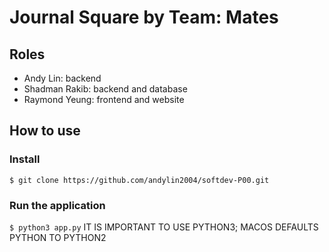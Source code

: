 # Journal Square by Team: Mates

## Roles

- Andy Lin: backend
- Shadman Rakib: backend and database
- Raymond Yeung: frontend and website

## How to use

### Install

`$ git clone https://github.com/andylin2004/softdev-P00.git`

### Run the application

`$ python3 app.py` IT IS IMPORTANT TO USE PYTHON3; MACOS DEFAULTS PYTHON TO PYTHON2